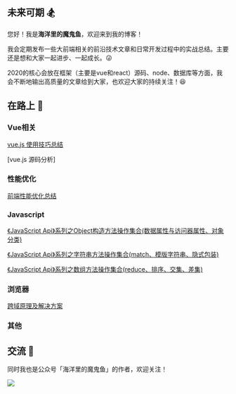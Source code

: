 ## 未来可期 🏂
您好！我是**海洋里的魔鬼鱼**，欢迎来到我的博客！

我会定期发布一些大前端相关的前沿技术文章和日常开发过程中的实战总结。主要还是想和大家一起进步、一起成长。:stuck_out_tongue_winking_eye:

2020的核心会放在框架（主要是vue和react）源码、node、数据库等方面，我会不断地输出高质量的文章给到大家，也欢迎大家的持续关注！:satisfied:

## 在路上 :bicyclist:

### Vue相关 

[vue.js 使用技巧总结](https://juejin.im/post/6850037271803428872)

[vue.js 源码分析]

### 性能优化

[前端性能优化总结](https://juejin.im/post/6844904195707895816)

### Javascript

[《JavaScript Api》系列之Object构造方法操作集合(数据属性与访问器属性、对象分类)](https://juejin.im/post/6844904185276661767)

[《JavaScript Api》系列之字符串方法操作集合(match、模版字符串、隐式包装)](https://juejin.im/post/6844904179505299463)

[《JavaScript Api》系列之数组方法操作集合(reduce、排序、交集、差集)](https://juejin.im/post/6844904173922697230)

### 浏览器

[跨域原理及解决方案](https://juejin.im/post/6854573209594003469)

### 其他


## 交流 🍻
同时我也是公众号「海洋里的魔鬼鱼」的作者，欢迎关注！

![](https://imgkr2.cn-bj.ufileos.com/d2c35f12-0ec4-4fea-963e-6c5600f402b6.png?UCloudPublicKey=TOKEN_8d8b72be-579a-4e83-bfd0-5f6ce1546f13&Signature=D6ZFfDL7rsPZxWXPkHo6bMRPbEw%253D&Expires=1600959632)

